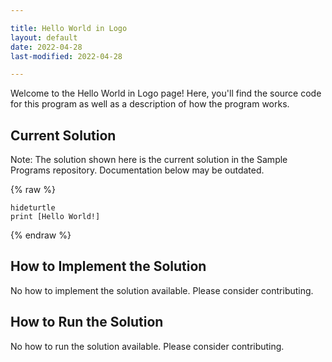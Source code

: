 ```yaml
---

title: Hello World in Logo
layout: default
date: 2022-04-28
last-modified: 2022-04-28

---
```


Welcome to the Hello World in Logo page! Here, you'll find the source code for this program as well as a description of how the program works.

## Current Solution

Note: The solution shown here is the current solution in the Sample Programs repository. Documentation below may be outdated.

{% raw %}

```Logo
hideturtle
print [Hello World!]
```

{% endraw %}

## How to Implement the Solution

No how to implement the solution available. Please consider contributing.

## How to Run the Solution

No how to run the solution available. Please consider contributing.